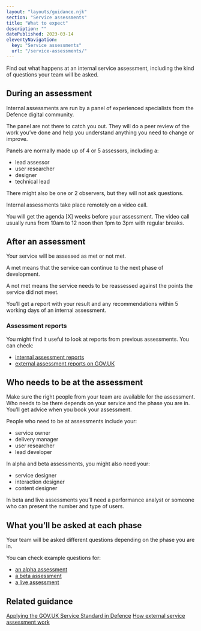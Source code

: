 ```yaml
---
layout: "layouts/guidance.njk"
section: "Service assessments"
title: "What to expect"
description: ""
datePublished: 2023-03-14
eleventyNavigation:
  key: "Service assessments"
  url: "/service-assessments/"
---
```


Find out what happens at an internal service assessment, including the kind of questions your team will be asked. 

## During an assessment 

Internal assessments are run by a panel of experienced specialists from the Defence digital community. 

The panel are not there to catch you out. They will do a peer review of the work you’ve done and help you understand anything you need to change or improve.

Panels are normally made up of 4 or 5 assessors, including a:

- lead assessor
- user researcher 
- designer
- technical lead

There might also be one or 2 observers, but they will not ask questions.

Internal assessments take place remotely on a video call. 

You will get the agenda [X] weeks before your assessment. The video call usually runs from 10am to 12 noon then 1pm to 3pm with regular breaks.  


## After an assessment 

Your service will be assessed as met or not met.

A met means that the service can continue to the next phase of development. 

A not met means the service needs to be reassessed against the points the service did not meet.

You’ll get a report with your result and any recommendations within 5 working days of an internal assessment. 

### Assessment reports

You might find it useful to look at reports from previous assessments. You can check:

- [internal assessment reports](/service-assessments/service-assessment-reports)
- [external assessment reports on GOV.UK](https://www.gov.uk/service-standard-reports)


## Who needs to be at the assessment

Make sure the right people from your team are available for the assessment. Who needs to be there depends on your service and the phase you are in. You’ll get advice when you book your assessment. 

People who need to be at assessments include your:

- service owner
- delivery manager
- user researcher 
- lead developer 

In alpha and beta assessments, you might also need your:

- service designer 
- interaction designer 
- content designer

In beta and live assessments you’ll need a performance analyst or someone who can present the number and type of users. 

## What you’ll be asked at each phase

Your team will be asked different questions depending on the phase you are in. 

You can check example questions for:

- [an alpha assessment](/service-assessments/what-to-expect/questions-in-an-alpha-assessment)
- [a beta assessment](/service-assessments/what-to-expect/questions-in-a-beta-assessment)
- [a live assessment](/service-assessments/what-to-expect/questions-in-a-live-assessment)

## Related guidance

[Applying the GOV.UK Service Standard in Defence](https://servicemanual.digital.mod.uk/meet-the-standard/)
[How external service assessment work](https://www.gov.uk/service-manual/service-assessments/how-service-assessments-work)



